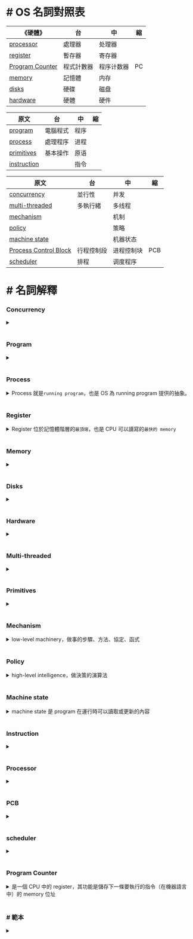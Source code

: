 # # OS 名詞對照表

| 《硬體》                            | 台         | 中         | 縮  |
| ----------------------------------- | ---------- | ---------- | --- |
| [processor](#processor)             | 處理器     | 处理器     |     |
| [register](#register)               | 暫存器     | 寄存器     |     |
| [Program Counter](#program-counter) | 程式計數器 | 程序计数器 | PC  |
| [memory](#memory)                   | 記憶體     | 内存       |     |
| [disks](#disks)                     | 硬碟       | 磁盘       |     |
| [hardware](#hardware)               | 硬體       | 硬件       |     |

| 原文                        | 台       | 中   | 縮  |
| --------------------------- | -------- | ---- | --- |
| [program](#program)         | 電腦程式 | 程序 |     |
| [process](#process)         | 處理程序 | 进程 |     |
| [primitives](#primitives)   | 基本操作 | 原语 |     |
| [instruction](#instruction) |          | 指令 |     |

| 原文                              | 台         | 中         | 縮  |
| --------------------------------- | ---------- | ---------- | --- |
| [concurrency](#concurrency)       | 並行性     | 并发       |     |
| [multi-threaded](#multi-threaded) | 多執行緒   | 多线程     |     |
| [mechanism](#mechanism)           |            | 机制       |     |
| [policy](#policy)                 |            | 策略       |     |
| [machine state](#machine-state)   |            | 机器状态   |     |
| [Process Control Block](#pcb)     | 行程控制段 | 进程控制块 | PCB |
| [scheduler](#scheduler)           | 排程       | 调度程序   |     |

# # 名詞解釋

### Concurrency

<details close>
<summary></summary>

</details>
<br>

### Program

<details close>
<summary></summary>

</details>
<br>

### Process

<details close>
<summary>Process 就是<code>running program</code>，也是 OS 為 running program 提供的抽象。</summary>

</details>
<br>

### Register

<details close>
<summary>Register 位於記憶體階層的<code>最頂端</code>，也是 CPU 可以讀寫的<code>最快的 memory</code></summary>

![](https://i.imgur.com/ADCCuaF.png)

</details>
<br>

### Memory

<details close>
<summary></summary>

</details>
<br>

### Disks

<details close>
<summary></summary>

</details>
<br>

### Hardware

<details close>
<summary></summary>

</details>
<br>

### Multi-threaded

<details close>
<summary></summary>

</details>
<br>

### Primitives

<details close>
<summary></summary>

</details>
<br>

### Mechanism

<details close>
<summary>low-level machinery，做事的步驟、方法、協定、函式</summary>

- 系統針對`HOW`問題提供答案
- EX.`context switch`使 OS 能切換讓不同 program 在 CPU 上執行，達到 `time sharing`

</details>
<br>

### Policy

<details close>
<summary>high-level intelligence，做決策的演算法</summary>

- 系統針對`WHICH`問題提供答案
- EX.`scheduling policy`決定讓哪個 program 在 OS 上執行

</details>
<br>

### Machine state

<details close>
<summary>machine state 是 program 在運行時可以讀取或更新的內容</summary>

- 可讀寫的 memory (`address space`)，EX. 存放指令、數據等
- 可讀寫的 register
  - 特殊的 register 如：
    - Program Counter(PC) ( 或稱 Instruction Pointer(IP))：指向當前正在執行的 Instruction
    - Stack Pointer & Frame Pointer：管理函數參數 stack、局部變量、返回地址
- 可讀寫的 persistent storage device
  - 當前打開的 file

</details>
<br>

### Instruction

<details close>
<summary></summary>

</details>
<br>

### Processor

<details close>
<summary></summary>

</details>
<br>

### PCB

<details close>
<summary></summary>

</details>
<br>

### scheduler

<details close>
<summary></summary>

</details>
<br>

### Program Counter

<details close>
<summary>是一個 CPU 中的 register，其功能是儲存下一條要執行的指令（在機器語言中）的 memory 位址</summary>

</details>
<br>

### # 範本

<details close>
<summary></summary>

</details>
<br>
